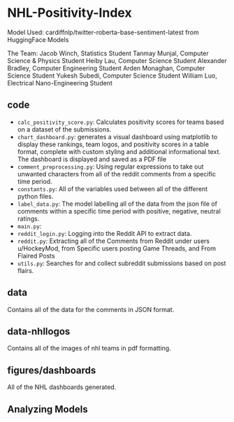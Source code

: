 # NHL-Positivity-Index

Model Used: cardiffnlp/twitter-roberta-base-sentiment-latest from HuggingFace Models

The Team:
Jacob Winch, Statistics Student
Tanmay Munjal, Computer Science & Physics Student
Heiby Lau, Computer Science Student
Alexander Bradley, Computer Engineering Student
Arden Monaghan, Computer Science Student
Yukesh Subedi, Computer Science Student
William Luo, Electrical Nano-Engineering Student

## code

- `calc_positivity_score.py`: Calculates positivity scores for teams based on a dataset of the submissions.
- `chart_dashboard.py`: generates a visual dashboard using matplotlib to display these rankings, team logos, and positivity scores in a table format, complete with custom styling and additional informational text. The dashboard is displayed and saved as a PDF file
- `comment_preprocessing.py`: Using regular expressions to take out unwanted characters from all of the reddit comments from a specific time period.
- `constants.py`: All of the variables used between all of the different python files.
- `label_data.py`: The model labelling all of the data from the json file of comments within a specific time period with positive, negative, neutral ratings.
- `main.py`:
- `reddit_login.py`: Logging into the Reddit API to extract data.
- `reddit.py`: Extracting all of the Comments from Reddit under users u/HockeyMod, from Specific users posting Game Threads, and From Flaired Posts
- `utils.py`: Searches for and collect subreddit submissions based on post flairs.

## data

Contains all of the data for the comments in JSON format.

## data-nhllogos

Contains all of the images of nhl teams in pdf formatting.

## figures/dashboards

All of the NHL dashboards generated.

## Analyzing Models
